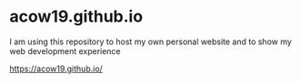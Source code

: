 # acow19.github.io
I am using this repository to host my own personal website and to show my web development experience

https://acow19.github.io/
